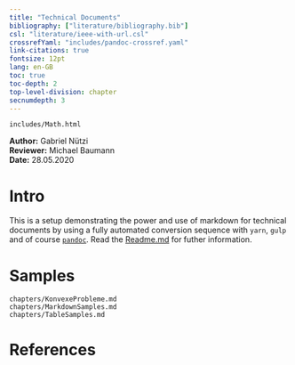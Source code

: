 ```yaml
---
title: "Technical Documents"
bibliography: ["literature/bibliography.bib"]
csl: "literature/ieee-with-url.csl"
crossrefYaml: "includes/pandoc-crossref.yaml"
link-citations: true
fontsize: 12pt
lang: en-GB
toc: true
toc-depth: 2
top-level-division: chapter
secnumdepth: 3
---
```


```{.include format=html include-if-format=html;html5}
includes/Math.html
```

**Author:** Gabriel Nützi<br>
**Reviewer:** Michael Baumann<br>
**Date:** 28.05.2020

# Intro

This is a setup demonstrating the power and use of markdown for technical documents by using
a fully automated conversion sequence with `yarn`, `gulp` and of course [`pandoc`](www.pandoc.org).
Read the [Readme.md](https://github.com/gabyx/TechnicalMarkdown/blob/master/Readme.md)
for futher information.

# Samples

```{.include}
chapters/KonvexeProbleme.md
chapters/MarkdownSamples.md
chapters/TableSamples.md
```

# References
